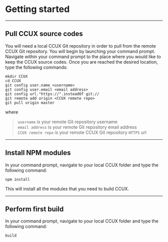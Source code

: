 # Getting started

***
## Pull CCUX source codes
You will need a local CCUX Git repository in order to pull from the remote CCUX Git repository. You will begin by launching your command prompt. Navigate within your command prompt to the place where you would like to keep the CCUX source codes. Once you are reached the desired location, type the following commands:

```
mkdir CCUX
cd CCUX
git config user.name <username>
git config user.email <email address>
git config url."https://".insteadOf git://
git remote add origin <CCUX remote repo>
git pull origin master
```

where
> `username` is your remote Git repository username  
> `email address` is your remote Git repository email address  
> `CCUX remote repo` is your remote CCUX Git repository `HTTPS` url

***
## Install NPM modules
In your command prompt, navigate to your local CCUX folder and type the following command:

```
npm install
```

This will install all the modules that you need to build CCUX.

***
## Perform first build
In your command prompt, navigate to your local CCUX folder and type the following command:

```
build
```
